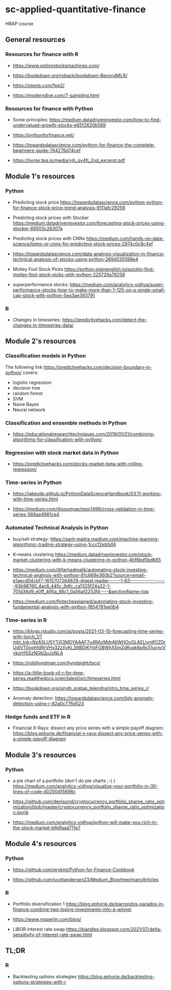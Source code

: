 # sc-applied-quantitative-finance

HBAP course

## General resources

### Resources for finance with R

- <https://www.optionstocksmachines.com/>

- <https://bookdown.org/roback/bookdown-BeyondMLR/>

- <https://otexts.com/fpp2/>

- <https://moderndive.com/7-sampling.html>

### Resources for finance with Python

- Some principles: <https://medium.datadriveninvestor.com/how-to-find-undervalued-growth-stocks-e65f2620b589>

- <https://pythonforfinance.net/>

- <https://towardsdatascience.com/python-for-finance-the-complete-beginners-guide-764276d74cef>

- <https://home.tpq.io/media/yjh_py4fi_2nd_excerpt.pdf>

## Module 1's resources

### Python

- Predicting stock price <https://towardsdatascience.com/python-python-for-finance-stock-price-trend-analysis-9111afc29259>

- Predicting stock prices with Stocker <https://medium.datadriveninvestor.com/forecasting-stock-prices-using-stocker-66503c26307a>

- Predicting stock prices with CNNs <https://medium.com/hands-on-data-science/lstms-or-cnns-for-predicting-stock-prices-2974c0c8c4ef>

- <https://towardsdatascience.com/data-analysis-visualization-in-finance-technical-analysis-of-stocks-using-python-269d535598e4>

- Motley Fool Stock Picks <https://python.plainenglish.io/quickly-find-motley-fool-stock-picks-with-python-225729a76258>

- superperformance stocks: <https://medium.com/analytics-vidhya/super-performance-stocks-how-to-make-more-than-1-125-on-a-single-small-cap-stock-with-python-5ea3ae393791>


### R

- Changes in timeseries: <https://predictivehacks.com/detect-the-changes-in-timeseries-data/>

## Module 2's resources

### Classification models in Python

The following link <https://predictivehacks.com/decision-boundary-in-python/> covers:
- logistic regression
- decision tree
- random forest
- SVM
- Naive Bayes
- Neural network

### Classification and ensemble methods in Python

- <https://educationalresearchtechniques.com/2019/01/21/combining-algorithms-for-classification-with-python/>

### Regression with stock market data in Python

- <https://predictivehacks.com/stocks-market-beta-with-rolling-regression/>

### Time-series in Python

- <https://jakevdp.github.io/PythonDataScienceHandbook/03.11-working-with-time-series.html>

- <https://medium.com/@soumyachess1496/cross-validation-in-time-series-566ae4981ce4>

### Automated Technical Analysis in Python

- buy/sell strategy: <https://sarit-maitra.medium.com/machine-learning-algorithmic-trading-strategy-using-1ccc12ebfa14>

- K-means clustering <https://medium.datadriveninvestor.com/stock-market-clustering-with-k-means-clustering-in-python-4bf6bd5bd685>

- <https://medium.com/@farhadmalik/automating-stock-investing-technical-analysis-with-python-81c669e360b2?source=email-e1aecd04cbf7-1615707264629-digest.reader------1-83------------------93b98760_4ac6_445c_9dfc_ca1325f24a32-1-701d36d9_e0ff_495a_98c1_0a56af2253f4----&sectionName=top>

- <https://medium.com/fintechexplained/automating-stock-investing-fundamental-analysis-with-python-f854781ee0b4>

### Time-series in R

- <https://blogs.rstudio.com/ai/posts/2021-03-10-forecasting-time-series-with-torch_1/?mkt_tok=NzA5LU5YTi03MDYAAAF7u4RAzMdnNIWHOoGLAELivntfOZDrUdjVT0oohfdRrVHy32zXyKj_5ltBDjKYiiiFGBWhXSmZdKvak6pRc51ucncVykzrHSSzNGkQuJuNLA>

- <https://robjhyndman.com/hyndsight/tscv/>

- <https://a-little-book-of-r-for-time-series.readthedocs.io/en/latest/src/timeseries.html>

- <https://bookdown.org/singh_pratap_tejendra/intro_time_series_r/>

- Anomaly detection: <https://towardsdatascience.com/tidy-anomaly-detection-using-r-82a0c776d523>

### Hedge funds and ETF in R

- Financial X-Rays: dissect any price series with a simple payoff diagram: <https://blog.ephorie.de/financial-x-rays-dissect-any-price-series-with-a-simple-payoff-diagram>

## Module 3's resources

### Python

- a pie chart of a portfolio (don't do pie charts ;-) ) <https://medium.com/analytics-vidhya/visualize-your-portfolio-in-30-lines-of-code-d0200d15698c>

- <https://github.com/denisond/cryptocurrency_portfolio_sharpe_ratio_optimization/blob/master/cryptocurrency_portfolio_sharpe_ratio_optimization.ipynb>

- <https://medium.com/analytics-vidhya/python-will-make-you-rich-in-the-stock-market-b6dfaad711e7>

## Module 4's resources

### Python

- <https://github.com/erykml/Python-for-Finance-Cookbook>

- <https://github.com/scottandersen23/Medium_Blog/tree/main/Articles>

### R

- Portfolio diversification 1 <https://blog.ephorie.de/parrondos-paradox-in-finance-combine-two-losing-investments-into-a-winner>

- <https://www.msperlin.com/blog/>

- LIBOR interest rate swap <https://kiandlee.blogspot.com/2021/07/delta-sensitivity-of-interest-rate-swap.html>

## TL;DR

### R

- Backtesting options strategies <https://blog.ephorie.de/backtesting-options-strategies-with-r>




